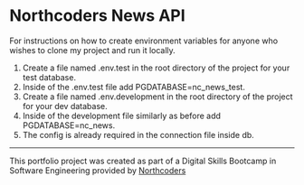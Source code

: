 # Northcoders News API

For instructions on how to create environment variables for anyone who wishes to clone my project and run it locally.
1. Create a file named .env.test in the root directory of the project for your test database.
2. Inside of the .env.test file add PGDATABASE=nc_news_test.
3. Create a file named .env.development in the root directory of the project for your dev database.
4. Inside of the development file similarly as before add PGDATABASE=nc_news.
5. The config is already required in the connection file inside db.



--- 

This portfolio project was created as part of a Digital Skills Bootcamp in Software Engineering provided by [Northcoders](https://northcoders.com/)
